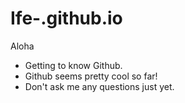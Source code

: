 # Ife-.github.io
Aloha 
- Getting to know Github.
- Github seems pretty cool so far!
- Don't ask me any questions just yet. 
